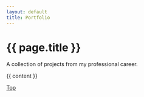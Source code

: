 ```yaml
---
layout: default
title: Portfolio
---
```


<div class="post">
<h1 class="post-title">{{ page.title }}</h1>
  <div class="post-line"></div>

  <p>A collection of projects from my professional career.</p>
  
  {{ content }}
    
  </div>

<div class="pagination">

  <a href="#" class="top">Top</a>
</div>

</body>
</html>
